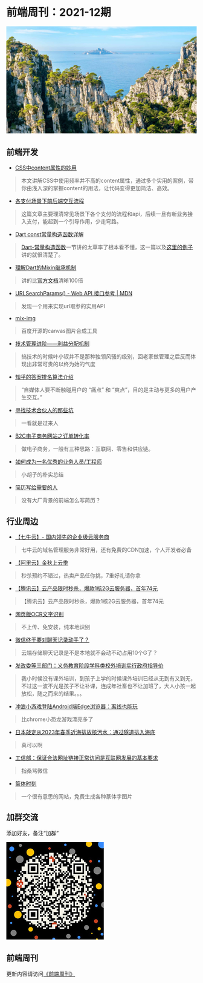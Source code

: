 # 前端周刊：2021-12期

[![](/img/bing/20210908.png?imageMogr2/thumbnail/960x)](https://cn.bing.com/search?q=峡湾)

## 前端开发

- [CSS中content属性的妙用](https://echeverra.cn/2021/08/06/css-content/)

> 本文讲解CSS中使用频率并不高的content属性，通过多个实用的案例，带你由浅入深的掌握content的用法，让代码变得更加简洁、高效。

- [各支付场景下前后端交互流程](https://mp.weixin.qq.com/s/m3AGf_xp8AgcgDCK6dZKoQ)

> 这篇文章主要理清常见场景下各个支付的流程和api，后续一旦有新业务接入支付，能起到一个引导作用，少走弯路。

- [Dart const常量构造函数详解](https://www.wodecun.com/blog/8075.html)

> [Dart-常量构造函数](https://www.dartcn.com/guides/language/language-tour)一节讲的太草率了根本看不懂，这一篇以及[这里的例子](https://stackoverflow.com/questions/21744677/how-does-the-const-constructor-actually-work/21746692#21746692)讲的就很清楚了。

- [理解Dart的Mixin继承机制](https://my.oschina.net/zzxzzg/blog/2962518)

> 讲的比[官方文档](https://www.dartcn.com/guides/language/language-tour#%E4%B8%BA%E7%B1%BB%E6%B7%BB%E5%8A%A0%E5%8A%9F%E8%83%BD-mixin)清晰100倍

- [URLSearchParams() - Web API 接口参考 | MDN](https://developer.mozilla.org/zh-CN/docs/Web/API/URLSearchParams/URLSearchParams#browser_compatibility)

> 发现一个用来实现url取参的实用API

- [mix-img](https://github.com/baidu/mix-img)

> 百度开源的canvas图片合成工具

- [技术管理进阶——利益分配机制](https://mp.weixin.qq.com/s/Tpy5bu5lgW1JkM8b2MhgKg)

> 搞技术的时候叶小钗并不是那种独领风骚的级别，回老家做管理之后反而体现出非常可贵的以终为始的气度

- [知乎的答案排名算法介绍](https://mp.weixin.qq.com/s/IfnTVJHXVtYlS_VzicTvOg)

> “自媒体人要不断触碰用户的 “痛点” 和 “爽点”，目的是主动与更多的用户产生交互。”

- [寻找技术合伙人的那些坑](https://www.iteye.com/blog/zwchen-2269887)

> 一看就是过来人

- [B2C电子商务网站之订单转化率](https://www.iteye.com/blog/zwchen-1402820)

> 做电子商务，一般有三种思路：互联网、零售和供应链。

- [如何成为一名优秀的业务人员/工程师](https://www.yuque.com/barretlee/thinking/lo6pnm)

> 小胡子的朴实总结

- [简历写给需要的人](https://zhuanlan.zhihu.com/p/410527529)

> 没有大厂背景的前端怎么写简历？

## 行业周边

- [【七牛云】- 国内领先的企业级云服务商](https://marketing.qiniu.com/cps/redirect?redirect_id=4&cps_key=1hfwb75ib2jbm)

> 七牛云的域名管理服务非常好用，还有免费的CDN加速，个人开发者必备

- [【阿里云】金秋上云季](https://www.aliyun.com/activity/daily/fy22sepmain?userCode=y31qmczl)

> 秒杀预约不错过，热卖产品任你挑，7重好礼请你拿

- [【腾讯云】云产品限时秒杀，爆款1核2G云服务器，首年74元](https://curl.qcloud.com/MqKk5i3v)

> 【腾讯云】云产品限时秒杀，爆款1核2G云服务器，首年74元

- [网页版OCR文字识别](https://pearocr.com/)

> 不上传、免安装，纯本地识别

- [微信终于要对聊天记录动手了？](https://www.cnbeta.com/articles/tech/1175055.htm)

> 云端存储聊天记录是不是本地就不会动不动占用10个G了？

- [发改委等三部门：义务教育阶段学科类校外培训实行政府指导价](https://www.cnbeta.com/articles/tech/1175529.htm)

> 我小时候没有课外培训，到孩子上学的时候课外培训已经从无到有又到无，不过这一波不光是孩子不让补课，连成年社畜也不让加班了，大人小孩一起放松，随之而来的结果。。。

- [冲浪小游戏登陆Android端Edge浏览器：离线也能玩](https://www.cnbeta.com/articles/tech/1175749.htm)

> 比chrome小恐龙游戏漂亮多了

- [日本敲定从2023年春季近海排放核污水：通过隧道排入海底](https://www.cnbeta.com/articles/tech/1176651.htm)

> 真可以啊

- [工信部：保证合法网址链接正常访问是互联网发展的基本要求](https://www.cnbeta.com/articles/tech/1178307.htm)

> 指桑骂微信

- [篆体时刻](https://www.dullr.com/)

> 一个很有意思的网站，免费生成各种篆体字图片

## 加群交流

添加好友，备注“加群”

![refned_x](../img/a/refined-x.jpg)

## 前端周刊

更新内容请访问[《前端周刊》](https://frontend-weekly.com/)